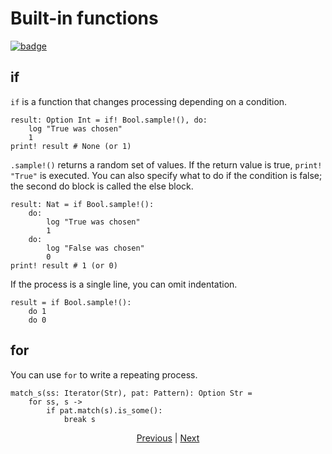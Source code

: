 # Built-in functions

[![badge](https://img.shields.io/endpoint.svg?url=https%3A%2F%2Fgezf7g7pd5.execute-api.ap-northeast-1.amazonaws.com%2Fdefault%2Fsource_up_to_date%3Fowner%3Derg-lang%26repos%3Derg%26ref%3Dmain%26path%3Ddoc/EN/syntax/05_builtin_funcs.md%26commit_hash%3D6dc8c5015b6120497a26d80eaef65d23eb2bee2a)
](https://gezf7g7pd5.execute-api.ap-northeast-1.amazonaws.com/default/source_up_to_date?owner=erg-lang&repos=erg&ref=main&path=doc/EN/syntax/05_buildtin_funcs.md&commit_hash=6dc8c5015b6120497a26d80eaef65d23eb2bee2a)

## if

`if` is a function that changes processing depending on a condition.

```erg
result: Option Int = if! Bool.sample!(), do:
    log "True was chosen"
    1
print! result # None (or 1)
```

`.sample!()` returns a random set of values. If the return value is true, `print! "True"` is executed.
You can also specify what to do if the condition is false; the second do block is called the else block.

```erg
result: Nat = if Bool.sample!():
    do:
        log "True was chosen"
        1
    do:
        log "False was chosen"
        0
print! result # 1 (or 0)
```

If the process is a single line, you can omit indentation.

```erg
result = if Bool.sample!():
    do 1
    do 0
```

## for

You can use `for` to write a repeating process.

```erg
match_s(ss: Iterator(Str), pat: Pattern): Option Str =
    for ss, s ->
        if pat.match(s).is_some():
            break s
```

<p align='center'>
    <a href='./04_function.md'>Previous</a> | <a href='./06_operator.md'>Next</a>
</p>
